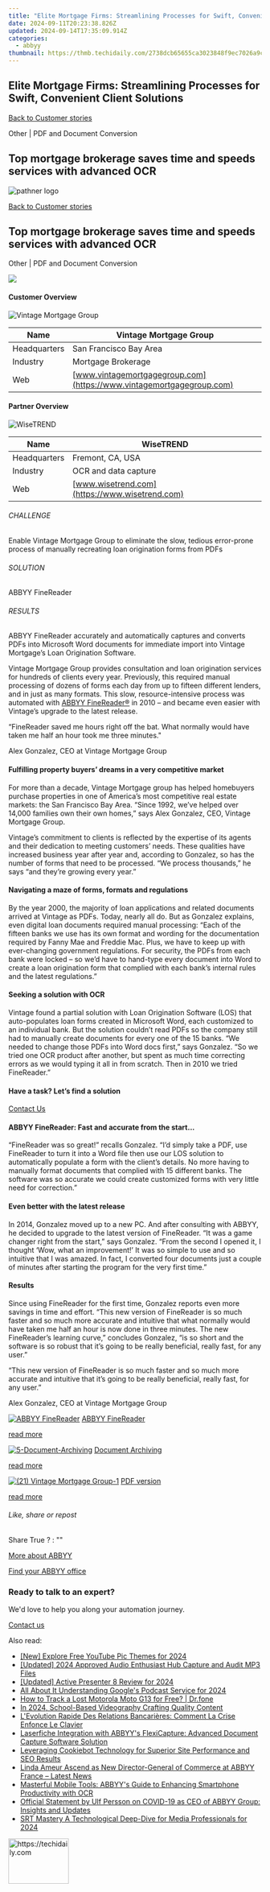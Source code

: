 ```yaml
---
title: "Elite Mortgage Firms: Streamlining Processes for Swift, Convenient Client Solutions"
date: 2024-09-11T20:23:38.826Z
updated: 2024-09-14T17:35:09.914Z
categories:
  - abbyy
thumbnail: https://thmb.techidaily.com/2738dcb65655ca3023848f9ec7026a9cce211e70815a31f4f65d2f9ea9ded629.jpg
---
```


## Elite Mortgage Firms: Streamlining Processes for Swift, Convenient Client Solutions

[Back to Customer stories](https://tools.techidaily.com/abbyy/products/)

Other | PDF and Document Conversion

## Top mortgage brokerage saves time and speeds services with advanced OCR

![pathner logo](https://content.abbyy.com/-/media/project/abbyy/abbyy/logos-white/abbyy.png?h=40&iar=0&w=120)

[Back to Customer stories](https://tools.techidaily.com/abbyy/products/)

## Top mortgage brokerage saves time and speeds services with advanced OCR

Other | PDF and Document Conversion 

![](https://static1.abbyy.com/abbyycommedia/15574/21-vintage-mortgage-group-2.png) 

#### Customer Overview

![Vintage Mortgage Group](https://static4.abbyy.com/abbyycommedia/15464/vintage-mortgage_logo.jpg) 

| Name         | Vintage Mortgage Group                                               |
| ------------ | -------------------------------------------------------------------- |
| Headquarters | San Francisco Bay Area                                               |
| Industry     | Mortgage Brokerage                                                   |
| Web          | [www.vintagemortgagegroup.com](https://www.vintagemortgagegroup.com) |

#### Partner Overview

![WiseTREND](https://static2.abbyy.com/abbyycommedia/15269/wisetrend_logo.jpg) 

| Name         | WiseTREND                                      |
| ------------ | ---------------------------------------------- |
| Headquarters | Fremont, CA, USA                               |
| Industry     | OCR and data capture                           |
| Web          | [www.wisetrend.com](https://www.wisetrend.com) |

###### CHALLENGE

Enable Vintage Mortgage Group to eliminate the slow, tedious error-prone process of manually recreating loan origination forms from PDFs

###### SOLUTION

ABBYY FineReader

###### RESULTS

ABBYY FineReader accurately and automatically captures and converts PDFs into Microsoft Word documents for immediate import into Vintage Mortgage’s Loan Origination Software.

Vintage Mortgage Group provides consultation and loan origination services for hundreds of clients every year. Previously, this required manual processing of dozens of forms each day from up to fifteen different lenders, and in just as many formats. This slow, resource-intensive process was automated with [ABBYY FineReader®](https://tools.techidaily.com/abbyy/products/) in 2010 – and became even easier with Vintage’s upgrade to the latest release.

 “FineReader saved me hours right off the bat. What normally would have taken me half an hour took me three minutes."

 Alex Gonzalez, CEO at Vintage Mortgage Group

#### Fulfilling property buyers’ dreams in a very competitive market

For more than a decade, Vintage Mortgage group has helped homebuyers purchase properties in one of America’s most competitive real estate markets: the San Francisco Bay Area. “Since 1992, we’ve helped over 14,000 families own their own homes,” says Alex Gonzalez, CEO, Vintage Mortgage Group.

Vintage’s commitment to clients is reflected by the expertise of its agents and their dedication to meeting customers’ needs. These qualities have increased business year after year and, according to Gonzalez, so has the number of forms that need to be processed. “We process thousands,” he says “and they’re growing every year.”

#### Navigating a maze of forms, formats and regulations 

By the year 2000, the majority of loan applications and related documents arrived at Vintage as PDFs. Today, nearly all do. But as Gonzalez explains, even digital loan documents required manual processing: “Each of the fifteen banks we use has its own format and wording for the documentation required by Fanny Mae and Freddie Mac. Plus, we have to keep up with ever-changing government regulations. For security, the PDFs from each bank were locked – so we’d have to hand-type every document into Word to create a loan origination form that complied with each bank’s internal rules and the latest regulations.”

#### Seeking a solution with OCR

Vintage found a partial solution with Loan Origination Software (LOS) that auto-populates loan forms created in Microsoft Word, each customized to an individual bank. But the solution couldn’t read PDFs so the company still had to manually create documents for every one of the 15 banks. “We needed to change those PDFs into Word docs first,” says Gonzalez. “So we tried one OCR product after another, but spent as much time correcting errors as we would typing it all in from scratch. Then in 2010 we tried FineReader.”

#### Have a task? Let’s find a solution  

[Contact Us](https://tools.techidaily.com/abbyy/products/) 

#### ABBYY FineReader: Fast and accurate from the start... 

“FineReader was so great!” recalls Gonzalez. “I’d simply take a PDF, use FineReader to turn it into a Word file then use our LOS solution to automatically populate a form with the client’s details. No more having to manually format documents that complied with 15 different banks. The software was so accurate we could create customized forms with very little need for correction.”

#### Even better with the latest release

In 2014, Gonzalez moved up to a new PC. And after consulting with ABBYY, he decided to upgrade to the latest version of FineReader. “It was a game changer right from the start,” says Gonzalez. “From the second I opened it, I thought ‘Wow, what an improvement!’ It was so simple to use and so intuitive that I was amazed. In fact, I converted four documents just a couple of minutes after starting the program for the very first time.” 

#### Results

Since using FineReader for the first time, Gonzalez reports even more savings in time and effort. “This new version of FineReader is so much faster and so much more accurate and intuitive that what normally would have taken me half an hour is now done in three minutes. The new FineReader’s learning curve,” concludes Gonzalez, “is so short and the software is so robust that it’s going to be really beneficial, really fast, for any user.”

 “This new version of FineReader is so much faster and so much more accurate and intuitive that it’s going to be really beneficial, really fast, for any user.”

 Alex Gonzalez, CEO at Vintage Mortgage Group

[![ABBYY FineReader](https://static1.abbyy.com/abbyycommedia/14345/2-finereader.jpg)](https://tools.techidaily.com/abbyy/products/) [ABBYY FineReader](https://tools.techidaily.com/abbyy/products/) 

[read more](https://tools.techidaily.com/abbyy/products/) 

[![5-Document-Archiving](https://static1.abbyy.com/abbyycommedia/14355/5-document-archiving.jpg)](https://tools.techidaily.com/abbyy/products/) [Document Archiving](https://tools.techidaily.com/abbyy/products/) 

[read more](https://tools.techidaily.com/abbyy/products/) 

[![(21) Vintage Mortgage Group-1](https://static2.abbyy.com/abbyycommedia/15573/21-vintage-mortgage-group-1.png)](https://static1.abbyy.com/abbyycommedia/1221/vintagemortgage%5Fcase%5Fstudy%5Ffr%5F2014.pdf "PDF version") [PDF version](https://static1.abbyy.com/abbyycommedia/1221/vintagemortgage%5Fcase%5Fstudy%5Ffr%5F2014.pdf "PDF version") 

[read more](https://static1.abbyy.com/abbyycommedia/1221/vintagemortgage%5Fcase%5Fstudy%5Ffr%5F2014.pdf "PDF version") 

###### Like, share or repost

Share  True ?  : "" 

[More about ABBYY](https://tools.techidaily.com/abbyy/products/) 

[Find your ABBYY office](https://tools.techidaily.com/abbyy/products/) 

### Ready to talk to an expert?

We'd love to help you along your automation journey.

[Contact us](https://tools.techidaily.com/abbyy/products/)

<ins class="adsbygoogle"
     style="display:block"
     data-ad-format="autorelaxed"
     data-ad-client="ca-pub-7571918770474297"
     data-ad-slot="1223367746"></ins>

<ins class="adsbygoogle"
     style="display:block"
     data-ad-client="ca-pub-7571918770474297"
     data-ad-slot="8358498916"
     data-ad-format="auto"
     data-full-width-responsive="true"></ins>

<span class="atpl-alsoreadstyle">Also read:</span>
<div><ul>
<li><a href="https://facebook-record-videos.techidaily.com/new-explore-free-youtube-pic-themes-for-2024/"><u>[New] Explore Free YouTube Pic Themes for 2024</u></a></li>
<li><a href="https://screen-mirroring-recording.techidaily.com/updated-2024-approved-audio-enthusiast-hub-capture-and-audit-mp3-files/"><u>[Updated] 2024 Approved Audio Enthusiast Hub Capture and Audit MP3 Files</u></a></li>
<li><a href="https://screen-recording.techidaily.com/updated-active-presenter-8-review-for-2024/"><u>[Updated] Active Presenter 8 Review for 2024</u></a></li>
<li><a href="https://extra-hints.techidaily.com/all-about-it-understanding-googles-podcast-service-for-2024/"><u>All About It Understanding Google's Podcast Service for 2024</u></a></li>
<li><a href="https://android-location-track.techidaily.com/how-to-track-a-lost-motorola-moto-g13-for-free-drfone-by-drfone-virtual-android/"><u>How to Track a Lost Motorola Moto G13 for Free? | Dr.fone</u></a></li>
<li><a href="https://extra-guidance.techidaily.com/in-2024-school-based-videography-crafting-quality-content/"><u>In 2024, School-Based Videography Crafting Quality Content</u></a></li>
<li><a href="https://solve-marvelous.techidaily.com/levolution-rapide-des-relations-bancarieres-comment-la-crise-enfonce-le-clavier/"><u>L'Evolution Rapide Des Relations Bancarières: Comment La Crise Enfonce Le Clavier</u></a></li>
<li><a href="https://solve-marvelous.techidaily.com/laserfiche-integration-with-abbyys-flexicapture-advanced-document-capture-software-solution/"><u>Laserfiche Integration with ABBYY's FlexiCapture: Advanced Document Capture Software Solution</u></a></li>
<li><a href="https://solve-marvelous.techidaily.com/leveraging-cookiebot-technology-for-superior-site-performance-and-seo-results/"><u>Leveraging Cookiebot Technology for Superior Site Performance and SEO Results</u></a></li>
<li><a href="https://solve-marvelous.techidaily.com/linda-ameur-ascend-as-new-director-general-of-commerce-at-abbyy-france-latest-news/"><u>Linda Ameur Ascend as New Director-General of Commerce at ABBYY France – Latest News</u></a></li>
<li><a href="https://solve-marvelous.techidaily.com/masterful-mobile-tools-abbyys-guide-to-enhancing-smartphone-productivity-with-ocr/"><u>Masterful Mobile Tools: ABBYY's Guide to Enhancing Smartphone Productivity with OCR</u></a></li>
<li><a href="https://solve-marvelous.techidaily.com/official-statement-by-ulf-persson-on-covid-19-as-ceo-of-abbyy-group-insights-and-updates/"><u>Official Statement by Ulf Persson on COVID-19 as CEO of ABBYY Group: Insights and Updates</u></a></li>
<li><a href="https://fox-access.techidaily.com/srt-mastery-a-technological-deep-dive-for-media-professionals-for-2024/"><u>SRT Mastery A Technological Deep-Dive for Media Professionals for 2024</u></a></li>
</ul></div>

<!-- affiliate ads begin -->
<a href="https://25home.pxf.io/c/5597632/2123467/16836" target="_top" id="2123467">
  <img src="//a.impactradius-go.com/display-ad/16836-2123467" border="0" alt="https://techidaily.com" width="120" height="90"/>
</a>
<img height="0" width="0" src="https://25home.pxf.io/i/5597632/2123467/16836" style="position:absolute;visibility:hidden;" border="0" />
<!-- affiliate ads end -->

